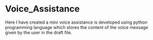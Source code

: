 # Voice_Assistance

Here I have created a mini voice assistance is developed using python programming language which stores the content of the voice message given by the user in the draft file.